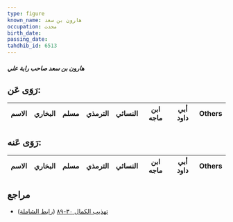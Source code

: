 ```yaml
---
type: figure
known_name: هارون بن سعد
occupation: محدث
birth_date:
passing_date:
tahdhib_id: 6513
---
```

##### هارون بن سعد صاحب راية علي

## رَوَى عَن:
| الاسم | البخاري | مسلم | الترمذي | النسائي | ابن ماجه | أبي داود | Others |
| ----- | ------- | ---- | ------- | ------- | -------- | -------- | ------ |
## رَوَى عَنه:
| الاسم | البخاري | مسلم | الترمذي | النسائي | ابن ماجه | أبي داود | Others |
| ----- | ------- | ---- | ------- | ------- | -------- | -------- | ------ |
## مراجع
- [تهذيب الكمال ٣٠-٨٩](obsidian://open?vault=Tahdhib-al-Kamal&file=Figures/٦٥١٣-هارون%20بن%20سعد%20صاحب%20راية%20علي) ([رابط الشاملة](https://shamela.ws/book/3722/16155))